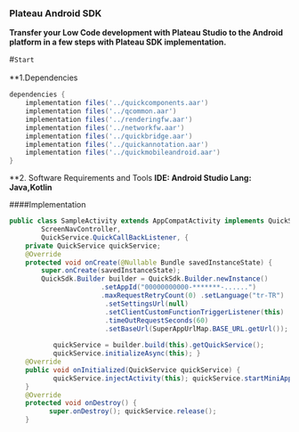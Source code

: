 ### Plateau Android SDK

**Transfer your Low Code development with Plateau Studio to the Android platform in a few steps with Plateau SDK implementation.**

#`Start`

**1.Dependencies　

```gradle
dependencies {
	implementation files('../quickcomponents.aar')
	implementation files('../qcommon.aar')
	implementation files('../renderingfw.aar')
	implementation files('../networkfw.aar')
	implementation files('../quickbridge.aar')
	implementation files('../quickannotation.aar')
	implementation files('../quickmobileandroid.aar')
}
```

**2. Software Requirements and Tools
**IDE: Android Studio  Lang: Java,Kotlin**

####Implementation
```java
public class SampleActivity extends AppCompatActivity implements QuickService.AsyncInitialListener,
        ScreenNavController,
        QuickService.QuickCallBackListener, {
    private QuickService quickService;
    @Override
    protected void onCreate(@Nullable Bundle savedInstanceState) {
        super.onCreate(savedInstanceState);
        QuickSdk.Builder builder = QuickSdk.Builder.newInstance()
					   .setAppId("00000000000-*******-......") 
					   .maxRequestRetryCount(0) .setLanguage("tr-TR")
						.setSettingsUrl(null)
						.setClientCustomFunctionTriggerListener(this)
						.timeOutRequestSeconds(60)
						.setBaseUrl(SuperAppUrlMap.BASE_URL.getUrl());
				
           quickService = builder.build(this).getQuickService();
           quickService.initializeAsync(this); }
    @Override
    public void onInitialized(QuickService quickService) {     
	       quickService.injectActivity(this); quickService.startMiniApp();
    }
    @Override
    protected void onDestroy() {
	      super.onDestroy(); quickService.release();
    }
```






